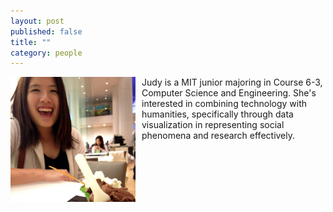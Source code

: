 ```yaml
---
layout: post
published: false
title: ""
category: people
---
```


<style> img{width:200px; float:left; margin-right:10px;}</style>
![judy.jpg](/assets/judy.jpg)

Judy is a MIT junior majoring in Course 6-3, Computer Science and Engineering. She's interested in combining technology with humanities, specifically through data visualization in representing social phenomena and research effectively.
